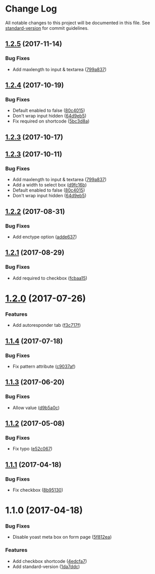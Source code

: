 # Change Log

All notable changes to this project will be documented in this file. See [standard-version](https://github.com/conventional-changelog/standard-version) for commit guidelines.

<a name="1.2.5"></a>
## [1.2.5](https://github.com/Corjen/wordpress-formbuilder/compare/v1.2.4...v1.2.5) (2017-11-14)


### Bug Fixes

* Add maxlength to input & textarea ([799a837](https://github.com/Corjen/wordpress-formbuilder/commit/799a837))



<a name="1.2.4"></a>
## [1.2.4](https://github.com/Corjen/wordpress-formbuilder/compare/v1.2.3...v1.2.4) (2017-10-19)


### Bug Fixes

* Default enabled to false ([80c4015](https://github.com/Corjen/wordpress-formbuilder/commit/80c4015))
* Don't wrap input hidden ([64d9eb5](https://github.com/Corjen/wordpress-formbuilder/commit/64d9eb5))
* Fix required on shortcode ([5bc3d8a](https://github.com/Corjen/wordpress-formbuilder/commit/5bc3d8a))



<a name="1.2.3"></a>
## [1.2.3](https://github.com/Corjen/wordpress-formbuilder/compare/v1.2.2...v1.2.3) (2017-10-17)
## [1.2.3](https://github.com/Corjen/wordpress-formbuilder/compare/v1.2.2...v1.2.3) (2017-10-11)


### Bug Fixes

* Add maxlength to input & textarea ([799a837](https://github.com/Corjen/wordpress-formbuilder/commit/799a837))
* Add a width to select box ([d9fc16b](https://github.com/Corjen/wordpress-formbuilder/commit/d9fc16b))
* Default enabled to false ([80c4015](https://github.com/Corjen/wordpress-formbuilder/commit/80c4015))
* Don't wrap input hidden ([64d9eb5](https://github.com/Corjen/wordpress-formbuilder/commit/64d9eb5))


<a name="1.2.2"></a>
## [1.2.2](https://github.com/Corjen/wordpress-formbuilder/compare/v1.2.1...v1.2.2) (2017-08-31)


### Bug Fixes

* Add enctype option ([adde637](https://github.com/Corjen/wordpress-formbuilder/commit/adde637))



<a name="1.2.1"></a>
## [1.2.1](https://github.com/Corjen/wordpress-formbuilder/compare/v1.2.0...v1.2.1) (2017-08-29)


### Bug Fixes

* Add required to checkbox ([fcbaa15](https://github.com/Corjen/wordpress-formbuilder/commit/fcbaa15))



<a name="1.2.0"></a>
# [1.2.0](https://github.com/Corjen/wordpress-formbuilder/compare/v1.1.4...v1.2.0) (2017-07-26)


### Features

* Add autoresponder tab ([f3c717f](https://github.com/Corjen/wordpress-formbuilder/commit/f3c717f))



<a name="1.1.4"></a>
## [1.1.4](https://github.com/Corjen/wordpress-formbuilder/compare/v1.1.3...v1.1.4) (2017-07-18)


### Bug Fixes

* Fix pattern attribute ([c9037af](https://github.com/Corjen/wordpress-formbuilder/commit/c9037af))



<a name="1.1.3"></a>
## [1.1.3](https://github.com/Corjen/wordpress-formbuilder/compare/v1.1.2...v1.1.3) (2017-06-20)


### Bug Fixes

* Allow value ([d9b5a0c](https://github.com/Corjen/wordpress-formbuilder/commit/d9b5a0c))



<a name="1.1.2"></a>
## [1.1.2](https://github.com/Corjen/wordpress-formbuilder/compare/v1.1.1...v1.1.2) (2017-05-08)


### Bug Fixes

* Fix typo ([e52c067](https://github.com/Corjen/wordpress-formbuilder/commit/e52c067))



<a name="1.1.1"></a>
## [1.1.1](https://github.com/Corjen/wordpress-formbuilder/compare/v1.1.0...v1.1.1) (2017-04-18)


### Bug Fixes

* Fix checkbox ([8b95130](https://github.com/Corjen/wordpress-formbuilder/commit/8b95130))



<a name="1.1.0"></a>
# 1.1.0 (2017-04-18)


### Bug Fixes

* Disable yoast meta box on form page ([5f812ea](https://github.com/Corjen/wordpress-formbuilder/commit/5f812ea))


### Features

* Add checkbox shortcode ([4edcfa7](https://github.com/Corjen/wordpress-formbuilder/commit/4edcfa7))
* Add standard-version ([1da7ddc](https://github.com/Corjen/wordpress-formbuilder/commit/1da7ddc))
